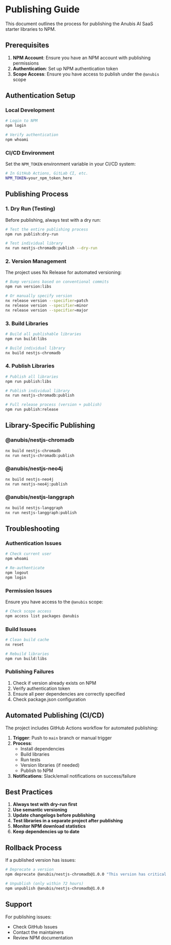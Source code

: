 # Publishing Guide

This document outlines the process for publishing the Anubis AI SaaS starter libraries to NPM.

## Prerequisites

1. **NPM Account**: Ensure you have an NPM account with publishing permissions
2. **Authentication**: Set up NPM authentication token
3. **Scope Access**: Ensure you have access to publish under the `@anubis` scope

## Authentication Setup

### Local Development

```bash
# Login to NPM
npm login

# Verify authentication
npm whoami
```

### CI/CD Environment

Set the `NPM_TOKEN` environment variable in your CI/CD system:

```bash
# In GitHub Actions, GitLab CI, etc.
NPM_TOKEN=your_npm_token_here
```

## Publishing Process

### 1. Dry Run (Testing)

Before publishing, always test with a dry run:

```bash
# Test the entire publishing process
npm run publish:dry-run

# Test individual library
nx run nestjs-chromadb:publish --dry-run
```

### 2. Version Management

The project uses Nx Release for automated versioning:

```bash
# Bump versions based on conventional commits
npm run version:libs

# Or manually specify version
nx release version --specifier=patch
nx release version --specifier=minor  
nx release version --specifier=major
```

### 3. Build Libraries

```bash
# Build all publishable libraries
npm run build:libs

# Build individual library
nx build nestjs-chromadb
```

### 4. Publish Libraries

```bash
# Publish all libraries
npm run publish:libs

# Publish individual library
nx run nestjs-chromadb:publish

# Full release process (version + publish)
npm run publish:release
```

## Library-Specific Publishing

### @anubis/nestjs-chromadb

```bash
nx build nestjs-chromadb
nx run nestjs-chromadb:publish
```

### @anubis/nestjs-neo4j

```bash
nx build nestjs-neo4j
nx run nestjs-neo4j:publish
```

### @anubis/nestjs-langgraph

```bash
nx build nestjs-langgraph
nx run nestjs-langgraph:publish
```


## Troubleshooting

### Authentication Issues

```bash
# Check current user
npm whoami

# Re-authenticate
npm logout
npm login
```

### Permission Issues

Ensure you have access to the `@anubis` scope:

```bash
# Check scope access
npm access list packages @anubis
```

### Build Issues

```bash
# Clean build cache
nx reset

# Rebuild libraries
npm run build:libs
```

### Publishing Failures

1. Check if version already exists on NPM
2. Verify authentication token
3. Ensure all peer dependencies are correctly specified
4. Check package.json configuration

## Automated Publishing (CI/CD)

The project includes GitHub Actions workflow for automated publishing:

1. **Trigger**: Push to `main` branch or manual trigger
2. **Process**: 
   - Install dependencies
   - Build libraries
   - Run tests
   - Version libraries (if needed)
   - Publish to NPM
3. **Notifications**: Slack/email notifications on success/failure

## Best Practices

1. **Always test with dry-run first**
2. **Use semantic versioning**
3. **Update changelogs before publishing**
4. **Test libraries in a separate project after publishing**
5. **Monitor NPM download statistics**
6. **Keep dependencies up to date**

## Rollback Process

If a published version has issues:

```bash
# Deprecate a version
npm deprecate @anubis/nestjs-chromadb@1.0.0 "This version has critical bugs"

# Unpublish (only within 72 hours)
npm unpublish @anubis/nestjs-chromadb@1.0.0
```

## Support

For publishing issues:
- Check GitHub Issues
- Contact the maintainers
- Review NPM documentation
